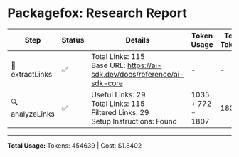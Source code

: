 # Packagefox: Research Report

| Step | Status | Details | Token Usage | Total Tokens |
|------|--------|---------|-------------|--------------|
| 🔗 extractLinks | ✅ | Total Links: 115<br>Base URL: https://ai-sdk.dev/docs/reference/ai-sdk-core | - | - |
| 🔍 analyzeLinks | ✅ | Useful Links: 29<br>Total Links: 115<br>Filtered Links: 29<br>Setup Instructions: Found | 1035 + 772 = 1807 | 1807 |

---
**Total Usage:** Tokens: 454639 | Cost: $1.8402
